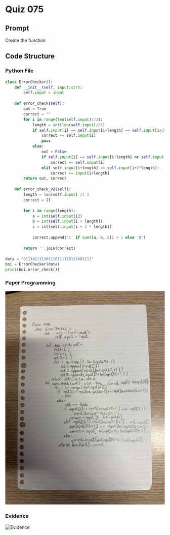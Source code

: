 # Quiz 075

## Prompt
Create the function
## Code Structure

### Python File
```python
class ErrorChecker():
    def __init__(self, input:str):
        self.input = input

    def error_check(self):
        out = True
        correct = ""
        for i in range(len(self.input)//3):
            length = int(len(self.input)//3)
            if self.input[i] == self.input[i+length] == self.input[i+2*length]:
                correct += self.input[i]
                pass
            else:
                out = False
                if self.input[i] == self.input[i+length] or self.input[i] == self.input[i+2*length]:
                    correct += self.input[i]
                elif self.input[i+length] == self.input[i+2*length]:
                    correct += input[i+length]
        return out, correct

    def error_check_v2(self):
        length = len(self.input) // 3
        correct = []

        for i in range(length):
            a = int(self.input[i])
            b = int(self.input[i + length])
            c = int(self.input[i + 2 * length])

            correct.append('1' if sum([a, b, c]) > 1 else '0')

        return ''.join(correct)

data = "011101111101110111110111001111"
boi = ErrorChecker(data)
print(boi.error_check())
```

### Paper Programming
![Paper Programming](../Assets/Quiz076.jpeg)

### Evidence
![Evidence](../Assets/Quiz076Evidence.jpeg)